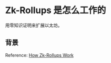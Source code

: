 # Zk-Rollups 是怎么工作的

用零知识证明来扩展以太坊。

## 背景




Reference: [How Zk-Rollups Work](https://medium.com/fcats-blockchain-incubator/how-zk-rollups-work-8ac4d7155b0e)
